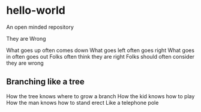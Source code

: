 # hello-world
An open minded repository

They are Wrong

What goes up often comes down
What goes left often goes right
What goes in often goes out
Folks often think they are right
Folks should often consider
                           they are wrong
## Branching like a tree
How the tree knows where to grow a branch
How the kid knows how to play
How the man knows how to stand erect
Like a telephone pole





##
